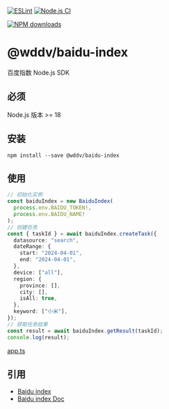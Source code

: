 [![ESLint](https://github.com/lampofaladdin/baidu-index/actions/workflows/eslint.yml/badge.svg)](https://github.com/lampofaladdin/baidu-index/actions/workflows/eslint.yml)
[![Node.js CI](https://github.com/lampofaladdin/baidu-index/actions/workflows/node.js.yml/badge.svg)](https://github.com/lampofaladdin/baidu-index/actions/workflows/node.js.yml)

[//]: # "[![npm version](https://badge.fury.io/js/@wddv/baidu-index)](https://badge.fury.io/js/@wddv/baidu-index)"

[![NPM downloads](http://img.shields.io/npm/dm/@wddv/baidu-index.svg?style=flat-square)](http://www.npmtrends.com/@wddv/baidu-index)

# @wddv/baidu-index

百度指数 Node.js SDK

## 必须

Node.js 版本 >= 18

## 安装

```
npm install --save @wddv/baidu-index
```


## 使用

```typescript
// 初始化实例
const baiduIndex = new BaiduIndex(
  process.env.BAIDU_TOKEN!,
  process.env.BAIDU_NAME!
);
// 创建任务
const { taskId } = await baiduIndex.createTask({
  datasource: "search",
  dateRange: {
    start: "2024-04-01",
    end: "2024-04-01",
  },
  device: ["all"],
  region: {
    province: [],
    city: [],
    isAll: true,
  },
  keyword: ["小米"],
});
// 获取任务结果
const result = await baiduIndex.getResult(taskId);
console.log(result);
```

[app.ts](example/app.ts)

## 引用

- [Baidu index](https://index.baidu.com/)
- [Baidu index Doc](https://dev2.baidu.com/content?sceneType=0&pageId=103441&nodeId=813&subhead=)